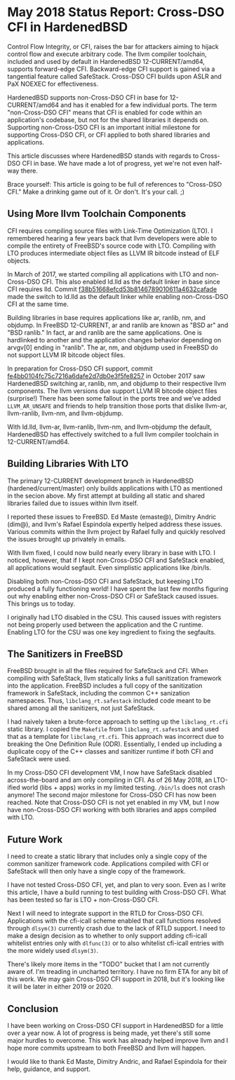 May 2018 Status Report: Cross-DSO CFI in HardenedBSD
====================================================

Control Flow Integrity, or CFI, raises the bar for attackers aiming to
hijack control flow and execute arbitrary code. The llvm compiler
toolchain, included and used by default in HardenedBSD
12-CURRENT/amd64, supports forward-edge CFI. Backward-edge CFI support
is gained via a tangential feature called SafeStack. Cross-DSO CFI
builds upon ASLR and PaX NOEXEC for effectiveness.

HardenedBSD supports non-Cross-DSO CFI in base for 12-CURRENT/amd64
and has it enabled for a few individual ports. The term "non-Cross-DSO
CFI" means that CFI is enabled for code within an application's
codebase, but not for the shared libraries it depends on. Supporting
non-Cross-DSO CFI is an important initial milestone for supporting
Cross-DSO CFI, or CFI applied to both shared libraries and
applications.

This article discusses where HardenedBSD stands with regards to
Cross-DSO CFI in base. We have made a lot of progress, yet we're not
even half-way there.

Brace yourself: This article is going to be full of references to
"Cross-DSO CFI." Make a drinking game out of it. Or don't. It's your
call. ;)

Using More llvm Toolchain Components
------------------------------------

CFI requires compiling source files with Link-Time Optimization (LTO).
I remembered hearing a few years back that llvm developers were able
to compile the entirety of FreeBSD's source code with LTO. Compiling
with LTO produces intermediate object files as LLVM IR bitcode instead
of ELF objects.

In March of 2017, we started compiling all applications with LTO and
non-Cross-DSO CFI. This also enabled ld.lld as the default linker in
base since CFI requires lld. Commit
[f38b51668efcd53b8146789010611a4632cafade](https://github.com/HardenedBSD/hardenedBSD/commit/f38b51668efcd53b8146789010611a4632cafade)
made the switch to ld.lld as the default linker while enabling
non-Cross-DSO CFI at the same time.

Building libraries in base requires applications like ar, ranlib, nm,
and objdump. In FreeBSD 12-CURRENT, ar and ranlib are known as "BSD
ar" and "BSD ranlib." In fact, ar and ranlib are the same
applications. One is hardlinked to another and the application changes
behavior depending on arvgv[0] ending in "ranlib". The ar, nm, and
objdump used in FreeBSD do not support LLVM IR bitcode object files.

In preparation for Cross-DSO CFI support, commit
[fe4bb0104fc75c7216a6dafe2d7db0e3f5fe8257](https://github.com/HardenedBSD/hardenedBSD/commit/fe4bb0104fc75c7216a6dafe2d7db0e3f5fe8257)
in October 2017 saw HardenedBSD switching ar, ranlib, nm, and objdump
to their respective llvm components. The llvm versions due support LLVM
IR bitcode object files (surprise!) There has been some fallout in the
ports tree and we've added ``LLVM_AR_UNSAFE`` and friends to help
transition those ports that dislike llvm-ar, llvm-ranlib, llvm-nm, and
llvm-objdump.

With ld.lld, llvm-ar, llvm-ranlib, llvm-nm, and llvm-objdump the
default, HardenedBSD has effectively switched to a full llvm compiler
toolchain in 12-CURRENT/amd64.

Building Libraries With LTO
---------------------------

The primary 12-CURRENT development branch in HardenedBSD
(hardened/current/master) only builds applications with LTO as
mentioned in the secion above. My first attempt at building all
static and shared libraries failed due to issues within llvm itself.

I reported these issues to FreeBSD. Ed Maste (emaste@), Dimitry Andric
(dim@), and llvm's Rafael Espindola expertly helped address these
issues.  Various commits within the llvm project by Rafael fully
and quickly resolved the issues brought up privately in emails.

With llvm fixed, I could now build nearly every library in base with
LTO. I noticed, however, that if I kept non-Cross-DSO CFI and
SafeStack enabled, all applications would segfault. Even simplistic
applications like /bin/ls.

Disabling both non-Cross-DSO CFI and SafeStack, but keeping LTO
produced a fully functioning world! I have spent the last few months
figuring out why enabling either non-Cross-DSO CFI or SafeStack caused
issues. This brings us to today.

I originally had LTO disabled in the CSU. This caused issues with
registers not being properly used between the application and the C
runtime. Enabling LTO for the CSU was one key ingredient to fixing the
segfaults.

The Sanitizers in FreeBSD
-------------------------

FreeBSD brought in all the files required for SafeStack and CFI. When
compiling with SafeStack, llvm statically links a full sanitization
framework into the application. FreeBSD includes a full copy of the
sanitization framework in SafeStack, including the common C++
sanization namespaces. Thus, `libclang_rt.safestack` included code
meant to be shared among all the sanitizers, not just SafeStack.

I had naively taken a brute-force approach to setting up the
`libclang_rt.cfi` static library. I copied the `Makefile` from
`libclang_rt.safestack` and used that as a template for
`libclang_rt.cfi`. This approach was incorrect due to breaking the One
Definition Rule (ODR). Essentially, I ended up including a duplicate
copy of the C++ classes and sanitizer runtime if both CFI and
SafeStack were used.

In my Cross-DSO CFI development VM, I now have SafeStack disabled
across-the-board and am only compiling in CFI. As of 26 May 2018, an
LTO-ified world (libs + apps) works in my limited testing. `/bin/ls`
does not crash anymore! The second major milestone for Cross-DSO CFI
has now been reached. Note that Cross-DSO CFI is not yet enabled in my
VM, but I now have non-Cross-DSO CFI working with both libraries and
apps compiled with LTO.

Future Work
-----------

I need to create a static library that includes only a single copy of
the common sanitizer framework code. Applications compiled with CFI or
SafeStack will then only have a single copy of the framework.

I have not tested Cross-DSO CFI, yet, and plan to very soon. Even as I
write this article, I have a build running to test building with
Cross-DSO CFI. What has been tested so far is LTO + non-Cross-DSO CFI.

Next I will need to integrate support in the RTLD for Cross-DSO CFI.
Applications with the cfi-icall scheme enabled that call functions
resolved through `dlsym(3)` currently crash due to the lack of RTLD
support. I need to make a design decision as to whether to only
support adding cfi-icall whitelist entries only with `dlfunc(3)` or to
also whitelist cfi-icall entries with the more widely used `dlsym(3)`.

There's likely more items in the "TODO" bucket that I am not currently
aware of. I'm treading in uncharted territory. I have no firm ETA for
any bit of this work. We may gain Cross-DSO CFI support in 2018, but
it's looking like it will be later in either 2019 or 2020.

Conclusion
----------

I have been working on Cross-DSO CFI support in HardenedBSD for a
little over a year now. A lot of progress is being made, yet there's
still some major hurdles to overcome. This work has already helped
improve llvm and I hope more commits upstream to both FreeBSD and llvm
will happen.

I would like to thank Ed Maste, Dimitry Andric, and Rafael Espindola
for their help, guidance, and support.
